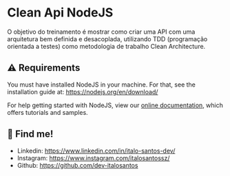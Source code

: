 # Clean Api NodeJS

O objetivo do treinamento é mostrar como criar uma API com uma arquitetura bem definida e desacoplada, utilizando TDD (programação orientada a testes) como metodologia de trabalho Clean Architecture.


## ⚠️ Requirements

You must have installed NodeJS in your machine. For that, see the installation guide at: https://nodejs.org/en/download/


For help getting started with NodeJS, view our
[online documentation](https://nodejs.org/en/docs/), which offers tutorials and samples.


## 🔗 Find me!
- Linkedin: https://www.linkedin.com/in/italo-santos-dev/
- Instagram: https://www.instagram.com/italosantossz/
- Github: https://github.com/dev-italosantos
